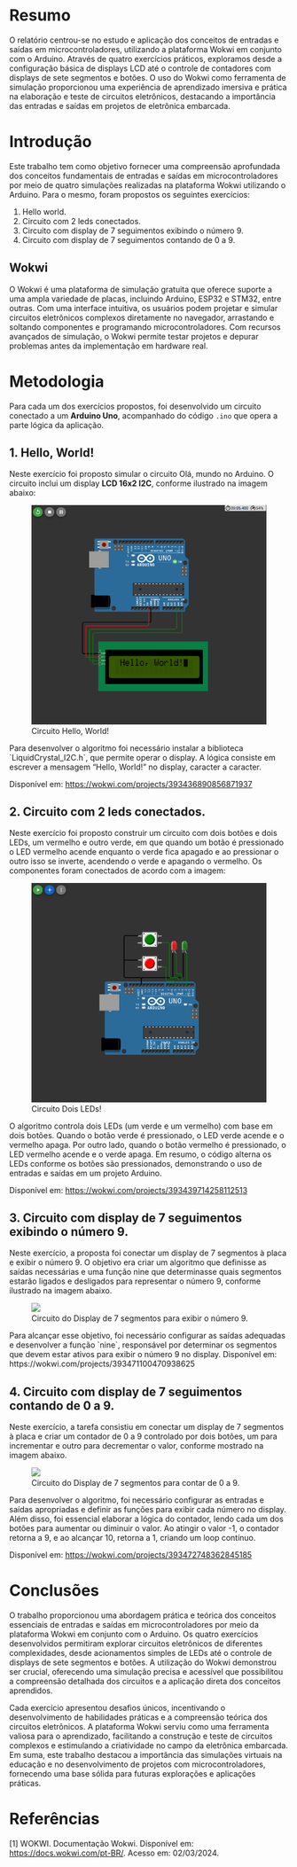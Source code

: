 # Resumo
O relatório centrou-se no estudo e aplicação dos conceitos de entradas e saídas em microcontroladores, utilizando a plataforma Wokwi em conjunto com o Arduino. Através de quatro exercícios práticos, exploramos desde a configuração básica de displays LCD até o controle de contadores com displays de sete segmentos e botões. O uso do Wokwi como ferramenta de simulação proporcionou uma experiência de aprendizado imersiva e prática na elaboração e teste de circuitos eletrônicos, destacando a importância das entradas e saídas em projetos de eletrônica embarcada.

# Introdução
Este trabalho tem como objetivo fornecer uma compreensão aprofundada dos conceitos fundamentais de entradas e saídas em microcontroladores por meio de quatro simulações realizadas na plataforma Wokwi utilizando o Arduino. Para o mesmo, foram propostos os seguintes exercícios:
1. Hello world.
2. Circuito com 2 leds conectados.
3. Circuito com display de 7 seguimentos exibindo o número 9.
4. Circuito com display de 7 seguimentos contando de 0 a 9.
## Wokwi
O Wokwi é uma plataforma de simulação gratuita que oferece suporte a uma ampla variedade de placas, incluindo Arduino, ESP32 e STM32, entre outras. Com uma interface intuitiva, os usuários podem projetar e simular circuitos eletrônicos complexos diretamente no navegador, arrastando e soltando componentes e programando microcontroladores. Com recursos avançados de simulação, o Wokwi permite testar projetos e depurar problemas antes da implementação em hardware real.

# Metodologia
Para cada um dos exercícios propostos, foi desenvolvido um circuito conectado a um **Arduino Uno**, acompanhado do código `.ino` que opera a parte lógica da aplicação.

## 1. Hello, World!
Neste exercício foi proposto simular o circuito Olá, mundo no Arduino.
O circuito inclui um display **LCD 16x2 I2C**, conforme ilustrado na imagem abaixo:
<figure>
<img src="Questão 1/Hello.png"/>
<figcaption> Circuito Hello, World!</figcaption>
</figure>
Para desenvolver o algoritmo foi necessário instalar a biblioteca `LiquidCrystal_I2C.h`, que permite operar o display. A lógica consiste em escrever a mensagem “Hello, World!” no display, caracter a caracter.

Disponível em: https://wokwi.com/projects/393436890856871937

## 2. Circuito com 2 leds conectados.
Neste exercício foi proposto construir um circuito com dois botões e dois LEDs, um vermelho e outro verde, em que quando um botão é pressionado o LED vermelho acende enquanto o verde fica apagado e ao pressionar o outro isso se inverte, acendendo o verde e apagando o vermelho.
Os componentes foram conectados de acordo com a imagem:
<figure>
<img src="Questão 2/LEDs.png"/>
<figcaption> Circuito Dois LEDs!</figcaption>
</figure>
O algoritmo controla dois LEDs (um verde e um vermelho) com base em dois botões. Quando o botão verde é pressionado, o LED verde acende e o vermelho apaga. Por outro lado, quando o botão vermelho é pressionado, o LED vermelho acende e o verde apaga. Em resumo, o código alterna os LEDs conforme os botões são pressionados, demonstrando o uso de entradas e saídas em um projeto Arduino.

Disponível em: https://wokwi.com/projects/393439714258112513

## 3. Circuito com display de 7 seguimentos exibindo o número 9.
Neste exercício, a proposta foi conectar um display de 7 segmentos à placa e exibir o número 9. O objetivo era criar um algoritmo que definisse as saídas necessárias e uma função nine que determinasse quais segmentos estarão ligados e desligados para representar o número 9, conforme ilustrado na imagem abaixo.
<figure>
<img src="Questão 3/nine.png"/>
<figcaption> Circuito do Display de 7 segmentos para exibir o número 9.</figcaption>
</figure>
Para alcançar esse objetivo, foi necessário configurar as saídas adequadas e desenvolver a função `nine`, responsável por determinar os segmentos que devem estar ativos para exibir o número 9 no display.
Disponível em: https://wokwi.com/projects/393471100470938625

## 4. Circuito com display de 7 seguimentos contando de 0 a 9.
Neste exercício, a tarefa consistiu em conectar um display de 7 segmentos à placa e criar um contador de 0 a 9 controlado por dois botões, um para incrementar e outro para decrementar o valor, conforme mostrado na imagem abaixo.
<figure>
<img src="Questão 4/counter.png"/>
<figcaption> Circuito do Display de 7 segmentos para contar de 0 a 9.</figcaption>
</figure>
Para desenvolver o algoritmo, foi necessário configurar as entradas e saídas apropriadas e definir as funções para exibir cada número no display. Além disso, foi essencial elaborar a lógica do contador, lendo cada um dos botões para aumentar ou diminuir o valor. Ao atingir o valor -1, o contador retorna a 9, e ao alcançar 10, retorna a 1, criando um loop contínuo.

Disponível em: https://wokwi.com/projects/393472748362845185

# Conclusões
O trabalho proporcionou uma abordagem prática e teórica dos conceitos essenciais de entradas e saídas em microcontroladores por meio da plataforma Wokwi em conjunto com o Arduino. Os quatro exercícios desenvolvidos permitiram explorar circuitos eletrônicos de diferentes complexidades, desde acionamentos simples de LEDs até o controle de displays de sete segmentos e botões. A utilização do Wokwi demonstrou ser crucial, oferecendo uma simulação precisa e acessível que possibilitou a compreensão detalhada dos circuitos e a aplicação direta dos conceitos aprendidos.

Cada exercício apresentou desafios únicos, incentivando o desenvolvimento de habilidades práticas e a compreensão teórica dos circuitos eletrônicos. A plataforma Wokwi serviu como uma ferramenta valiosa para o aprendizado, facilitando a construção e teste de circuitos complexos e estimulando a criatividade no campo da eletrônica embarcada. Em suma, este trabalho destacou a importância das simulações virtuais na educação e no desenvolvimento de projetos com microcontroladores, fornecendo uma base sólida para futuras explorações e aplicações práticas.

# Referências
[1]  WOKWI. Documentação Wokwi. Disponível em: https://docs.wokwi.com/pt-BR/. Acesso em: 02/03/2024.
